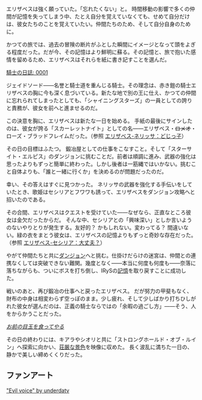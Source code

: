 <!-- title: エリザベス・ローズ・ブラッドフレイム -->
<!-- status: 生存 -->

エリザベスは強く願っていた。「忘れたくない」と。
時間移動の影響で多くの仲間が記憶を失ってしまう中、たとえ自分を覚えていなくても、せめて自分だけは、彼女たちのことを覚えていたい。仲間たちのため、そして自分自身のために。

かつての旅では、過去の冒険の断片がふとした瞬間にイメージとなって頭をよぎる程度だった。だが今、その記憶はより鮮明に蘇る。その記憶と、旅で抱いた感情を留めるため、エリザベスはそれらを紙に書き記すことを選んだ。

[騎士の日誌: 0001](#embed:https://www.youtube.com/live/wnQuawM-3Jc?si=F8vVFLc7Z6fvVmx5&t=141)

ジェイドソード――名誉と騎士道を重んじる騎士。その理念は、赤き鎧の騎士エリザベスの胸に今も深く息づいている。新たな地で別の王に仕え、かつての仲間に忘れられてしまったとしても、「シャイニングスターズ」の一員としての誇りと責務が、彼女を前へと進ませるのだ。

この決意を胸に、エリザベスは新たな一日を始める。
手紙の最後にサインしたのは、彼女が誇る「スカーレットナイト」としての名――エリザベス・~~ロメオ~~・ローズ・ブラッドフレイムだった。（参照 [エリザベス-ネリッサ：どじっ子](#edge:liz-nerissa)）

その日の目標はふたつ。
鍛冶屋としての仕事をこなすこと。そして「スターサイト・エルピス」のダンジョンに挑むことだ。前者は順調に進み、武器の強化は思ったよりもずっと簡単に終わった。しかし後者は一筋縄ではいかない。挑むこと自体よりも、「誰と一緒に行くか」を決めるのが問題だったのだ。

幸い、その答えはすぐに見つかった。
ネリッサの武器を強化する手伝いをしていたとき、歌姫はセシリアとフワワも誘って、エリザベスをダンジョン攻略へと招いたのである。

その合間、エリザベスはクエストを受けていた――なぜなら、正直なところ彼女は金欠だったからだ。
そんな中、セシリアとの「興味深い」としか言いようのないやりとりが発生する。友好的？ かもしれない。変わってる？ 間違いない。緑の衣をまとう彼女は、エリザベスの記憶よりもずっと奇妙な存在だった。（参照 [エリザベス-セシリア：大丈夫？](#edge:cecilia-liz)）

やがて仲間たちと共に[ダンジョン](https://www.youtube.com/live/wnQuawM-3Jc?si=RswqYsQvMw0bMKm5&t=4650)へと挑む。仕掛けだらけの迷宮は、仲間との連携なくしては突破できない難関。幾度となく――本当に何度も何度も――奈落に落ちながらも、ついにボスを打ち倒し、IRySの[記憶](https://www.youtube.com/live/wnQuawM-3Jc?si=zwOuOP18N9MN1rsA&t=7953)を取り戻すことに成功した。

戦いのあと、再び鍛冶の仕事へと戻ったエリザベス。
だが努力の甲斐もなく、財布の中身は相変わらず空っぽのまま。少し疲れ、そして少しばかり打ちひしがれた彼女が選んだのは、正義の騎士ならではの「余暇の過ごし方」――そう、人をからかうことだった。

[_お前の目玉を食ってやる_](#embed:https://www.youtube.com/live/wnQuawM-3Jc?si=uwFsQZoNgN5PsqYa&t=9848)

その日の終わりには、キアラやシオリと共に「ストロングホールド・オブ・ルイン」へ探索に向かい、[荘厳な景色](https://www.youtube.com/live/wnQuawM-3Jc?si=P3mmCuJ4ecTixSHu&t=13604)を映像に収めた。
長く波乱に満ちた一日の、静かで美しい締めくくりだった。

## ファンアート

["Evil voice" by underdatv](https://x.com/underdatv/status/1919463544581718116)

<!-- bijou, raora, ina, irys, cecilia -->

